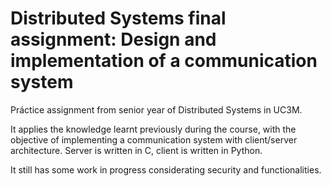 # Distributed Systems final assignment: Design and implementation of a communication system
Práctice assignment from senior year of Distributed Systems in UC3M.

It applies the knowledge learnt previously during the course, with the objective of implementing a communication system with client/server architecture. Server is written in C, client is written in Python.

It still has some work in progress considerating security and functionalities.
